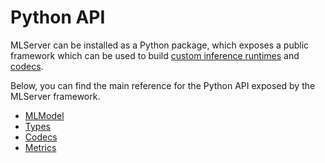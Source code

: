 # Python API

MLServer can be installed as a Python package, which exposes a public
framework which can be used to build [custom inference
runtimes](../../user-guide/custom) and [codecs](../../user-guide/content-type).

Below, you can find the main reference for the Python API exposed by the
MLServer framework.

- [MLModel](./model.md)
- [Types](./types.md)
- [Codecs](./codecs.md)
- [Metrics](./metrics.md)
